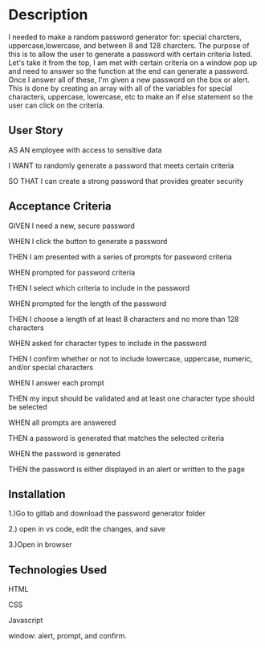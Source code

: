 # Description

I needed to make a random password generator for: special charcters, uppercase,lowercase, and between 8 and 128 charcters. The purpose of this is to allow the user to generate a password with certain criteria listed. Let's take it from the top, I am met with certain criteria on a window pop up and need to answer so the function at the end can generate a password. Once I answer all of these, I'm given a new password on the box or alert. This is done by creating an array with all of the variables for special characters, uppercase, lowercase, etc to make an if else statement so the user can click on the criteria.

## User Story 

AS AN employee with access to sensitive data

I WANT to randomly generate a password that meets certain criteria

SO THAT I can create a strong password that provides greater security

## Acceptance Criteria

GIVEN I need a new, secure password

WHEN I click the button to generate a password

THEN I am presented with a series of prompts for password criteria

WHEN prompted for password criteria

THEN I select which criteria to include in the password

WHEN prompted for the length of the password

THEN I choose a length of at least 8 characters and no more than 128 characters

WHEN asked for character types to include in the password

THEN I confirm whether or not to include lowercase, uppercase, numeric, and/or special characters

WHEN I answer each prompt

THEN my input should be validated and at least one character type should be selected

WHEN all prompts are answered

THEN a password is generated that matches the selected criteria

WHEN the password is generated

THEN the password is either displayed in an alert or written to the page



## Installation 

1.)Go to gitlab and download the password generator folder

2.) open in vs code, edit the changes, and save

3.)Open in browser

## Technologies Used

HTML

CSS

Javascript 

window: alert, prompt, and confirm. 
